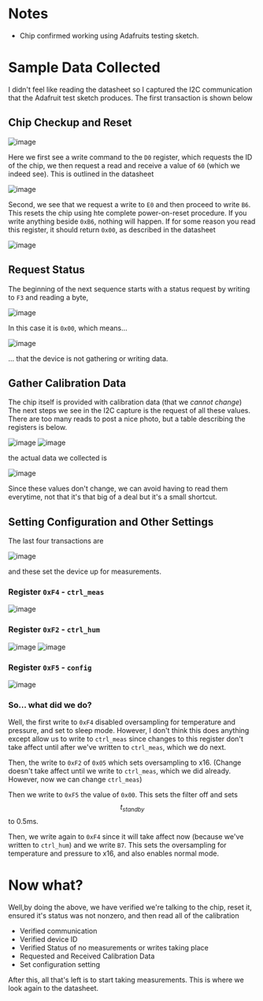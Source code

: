 # Notes

- Chip confirmed working using Adafruits testing sketch.

# Sample Data Collected

I didn't feel like reading the datasheet so I captured the I2C communication that the Adafruit test sketch produces. The first transaction is shown below

## Chip Checkup and Reset

![image](https://user-images.githubusercontent.com/84261577/230263712-9395bade-81fe-4ee1-bb43-dfac5219babe.png)

Here we first see a write command to the `D0` register, which requests the ID of the chip, we then request a read and receive a value of `60` (which we indeed see). This is outlined in the datasheet

![image](https://user-images.githubusercontent.com/84261577/230264839-3320a73c-3130-4e6d-ba3f-9f89769a5a29.png)


Second, we see that we request a write to `E0` and then proceed to write `B6`. This resets the chip using hte complete power-on-reset procedure. If you write anything beside `0xB6`, nothing will happen.
If for some reason you read this register, it should return `0x00`, as described in the datasheet

![image](https://user-images.githubusercontent.com/84261577/230264886-483fee17-34d0-4df9-82cc-bce19302b193.png)


## Request Status

The beginning of the next sequence starts with a status request by writing to `F3` and reading a byte,

![image](https://user-images.githubusercontent.com/84261577/230264513-4f763d34-f946-452a-aa3c-5eba8d787d5a.png)

In this case it is `0x00`, which means...

![image](https://user-images.githubusercontent.com/84261577/230264646-1260c334-95aa-4517-bafd-513698e65b43.png)

... that the device is not gathering or writing data.

## Gather Calibration Data

The chip itself is provided with calibration data (that we *cannot change*) The next steps we see in the I2C capture is the request of all these values. There are too many reads to post a nice photo, but a table describing the registers is below.

![image](https://user-images.githubusercontent.com/84261577/230265330-888a8e5a-d9a7-4a94-90fa-02c9d26a17da.png)
![image](https://user-images.githubusercontent.com/84261577/230265479-6514c93f-3162-45d5-8fa8-ede63c78c4f3.png)

the actual data we collected is

![image](https://user-images.githubusercontent.com/84261577/230265570-385d1ee3-2d85-4586-ab05-85f1ac50bdf1.png)

Since these values don't change, we can avoid having to read them everytime, not that it's that big of a deal but it's a small shortcut.

## Setting Configuration and Other Settings

The last four transactions are

![image](https://user-images.githubusercontent.com/84261577/230265856-bce3dc3d-419f-488a-aef4-eef365b5de15.png)

and these set the device up for measurements.

### Register `0xF4` - `ctrl_meas`
![image](https://user-images.githubusercontent.com/84261577/230266212-e7b8f664-ab8c-45ef-8318-797806350fdb.png)

### Register `0xF2` - `ctrl_hum`
![image](https://user-images.githubusercontent.com/84261577/230266110-dbc1b473-5b81-4553-af7f-5bff625eb7e5.png)
![image](https://user-images.githubusercontent.com/84261577/230266162-75f1e9a2-d8db-4d27-b3f9-c629b4845889.png)


### Register `0xF5` - `config`
![image](https://user-images.githubusercontent.com/84261577/230266238-64aa21a2-1fd5-456c-8ad8-e0301c3c1740.png)

### So... what did we do?

Well, the first write to `0xF4` disabled oversampling for temperature and pressure, and set to sleep mode. However, I don't think this does anything except allow us to write to `ctrl_meas` since changes to this register don't take affect until after we've written to `ctrl_meas`, which we do next.

Then, the write to `0xF2` of `0x05` which sets oversampling to x16. (Change doesn't take affect until we write to `ctrl_meas`, which we did already. However, now we can change `ctrl_meas`)

Then we write to `0xF5` the value of `0x00`. This sets the filter off and sets $$t_{standby}$$ to 0.5ms.

Then, we write again to `0xF4` since it will take affect now (because we've written to `ctrl_hum`) and we write `B7`. This sets the oversampling for temperature and pressure to x16, and also enables normal mode.


# Now what?

Well,by doing the above, we have verified we're talking to the chip, reset it, ensured it's status was not nonzero, and then read all of the calibration

- Verified communication
- Verified device ID
- Verified Status of no measurements or writes taking place
- Requested and Received Calibration Data
- Set configuration setting

After this, all that's left is to start taking measurements. This is where we look again to the datasheet. 
